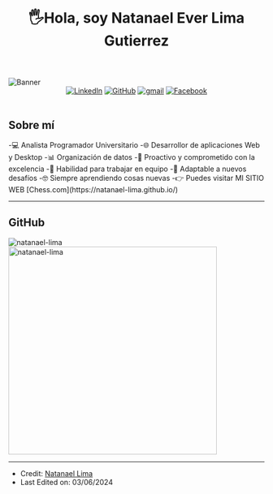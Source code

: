 <body>
    <header>
         <div align="center"><h1 align="center"> 🖐Hola, soy Natanael Ever Lima Gutierrez</h1></div>
    </header>
    <img src="https://i.postimg.cc/7YB0YSD8/banner-github.png" alt="Banner" class="banner">
    <div align=center>
        <a href="https://www.linkedin.com/in/natanael-ever-lima-gutierrez-9bb695259/"><img src="https://img.shields.io/badge/Linkedin-0077b5?style=flat&logo=linkedin" alt="LinkedIn" /></a>
        <a href="https://github.com/natanael-lima"><img src="https://img.shields.io/badge/GitHub-214A57?style=flat&logo=github&logoColor=white" alt="GitHub" /></a>
        <a href="lima73777@gmail.com"><img src="https://img.shields.io/badge/Gmail-C52943?style=flat&logo=gmail&logoColor=white" alt="gmail" /></a>
        <a href="https://www.facebook.com/natanael1999/"><img src="https://img.shields.io/badge/Facebook-1b155d?style=flat&logo=facebook&logoColor=white" alt="Facebook" /></a>
    </div>
    <div align=left>
        <br>
    <div class="container">
        <section class="about">
            <h2>Sobre mí</h2>
                -💻 Analista Programador Universitario
                -🌐 Desarrollor de aplicaciones Web y Desktop
                -📊 Organización de datos
                -🚀 Proactivo y comprometido con la excelencia
                -🤝 Habilidad para trabajar en equipo
                -🔧 Adaptable a nuevos desafíos
                -🤓 Siempre aprendiendo cosas nuevas
                -👉 Puedes visitar MI SITIO WEB [Chess.com](https://natanael-lima.github.io/) 
        </section>
    </div>
    <hr>
     <h2>GitHub</h2>
<p>
    <img align="left" src="https://github-readme-stats.vercel.app/api/top-langs?username=natanael-lima&show_icons=true&locale=en&layout=compact" alt="natanael-lima" />
</p>
<p>&nbsp;
    <img align="center" src="https://github-readme-stats.vercel.app/api?username=natanael-lima&show_icons=true&locale=en" alt="natanael-lima" width="410" />
</p>



</body>
<hr/>

* Credit: [Natanael Lima](https://github.com/natanael-lima)
* Last Edited on: 03/06/2024
